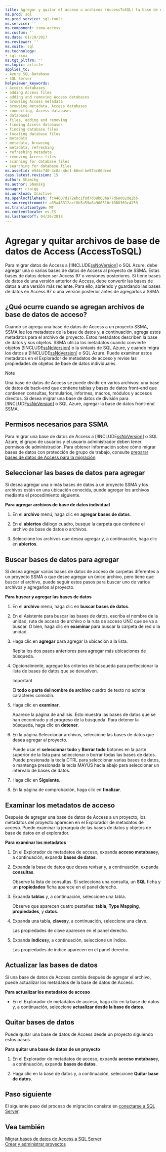 ```yaml
---
title: Agregar y quitar el acceso a archivos (AccessToSQL) la base de datos | Documentos de Microsoft
ms.prod: sql
ms.prod_service: sql-tools
ms.service: ''
ms.component: ssma-access
ms.custom: ''
ms.date: 01/19/2017
ms.reviewer: ''
ms.suite: sql
ms.technology:
- sql-ssma
ms.tgt_pltfrm: ''
ms.topic: article
applies_to:
- Azure SQL Database
- SQL Server
helpviewer_keywords:
- Access databases
- adding Access files
- adding and removing Access databases
- browsing Access metadata
- browsing metadata, Access databases
- connecting, Access databases
- databases
- files, adding and removing
- finding Access databases
- finding database files
- locating database files
- metadata
- metadata, browsing
- metadata, refreshing
- refreshing metadata
- removing Access files
- scanning for database files
- searching for database files
ms.assetid: e944c740-4c8a-4bc1-b0ed-be57bc06dced
caps.latest.revision: 15
author: Shamikg
ms.author: Shamikg
manager: craigg
ms.workload: Inactive
ms.openlocfilehash: fc44607d172ebc1f8d7d09b68ba77d68002de2bb
ms.sourcegitcommit: a85a46312acf8b5a59a8a900310cf088369c4150
ms.translationtype: MT
ms.contentlocale: es-ES
ms.lasthandoff: 04/26/2018
---
```

# <a name="adding-and-removing-access-database-files-accesstosql"></a>Agregar y quitar archivos de base de datos de Access (AccessToSQL)
Para migrar datos de Access a [!INCLUDE[ssNoVersion](../../includes/ssnoversion_md.md)] o SQL Azure, debe agregar una o varias bases de datos de Access al proyecto de SSMA. Estas bases de datos deben ser Access 97 o versiones posteriores. Si tiene bases de datos de una versión anterior de Access, debe convertir las bases de datos a una versión más reciente. Para ello, abriendo y guardando las bases de datos en Access 97 o una versión posterior antes de agregarlos a SSMA.  
  
## <a name="what-happens-when-you-add-access-database-files"></a>¿Qué ocurre cuando se agregan archivos de base de datos de acceso?  
Cuando se agrega una base de datos de Access a un proyecto SSMA, SSMA lee los metadatos de la base de datos y, a continuación, agrega estos metadatos para el archivo de proyecto. Estos metadatos describen la base de datos y sus objetos. SSMA utiliza los metadatos cuando convierte objetos [!INCLUDE[ssNoVersion](../../includes/ssnoversion_md.md)] o la sintaxis de SQL Azure, y cuando migra los datos a [!INCLUDE[ssNoVersion](../../includes/ssnoversion_md.md)] o SQL Azure. Puede examinar estos metadatos en el Explorador de metadatos de acceso y revise las propiedades de objetos de base de datos individuales.  
  
> [!NOTE]  
> Una base de datos de Access se puede dividir en varios archivos: una base de datos de back-end que contiene tablas y bases de datos front-end que contienen consultas, formularios, informes, macros, módulos y accesos directos. Si desea migrar una base de datos de división para [!INCLUDE[ssNoVersion](../../includes/ssnoversion_md.md)] o SQL Azure, agregar la base de datos front-end SSMA.  
  
## <a name="permissions-that-are-required-by-ssma"></a>Permisos necesarios para SSMA  
Para migrar una base de datos de Access a [!INCLUDE[ssNoVersion](../../includes/ssnoversion_md.md)] o SQL Azure, el grupo de usuarios y el usuario administrador deben tener permisos de administración. Para obtener información sobre cómo migrar bases de datos con protección de grupo de trabajo, consulte [preparar bases de datos de Access para la migración](http://msdn.microsoft.com/en-us/9b80a9e0-08e7-4b4d-b5ec-cc998d3f5114)  
  
## <a name="selecting-databases-to-add"></a>Seleccionar las bases de datos para agregar  
Si desea agregar una o más bases de datos a un proyecto SSMA y los archivos están en una ubicación conocida, puede agregar los archivos mediante el procedimiento siguiente.  
  
**Para agregar archivos de base de datos individual**  
  
1.  En el **archivo** menú, haga clic en **agregar bases de datos**.  
  
2.  En el **abiertos** diálogo cuadro, busque la carpeta que contiene el archivo de base de datos o archivos.  
  
3.  Seleccione los archivos que desea agregar y, a continuación, haga clic en **abiertos**.  
  
## <a name="finding-databases-to-add"></a>Buscar bases de datos para agregar  
Si desea agregar varias bases de datos de acceso de carpetas diferentes a un proyecto SSMA o que desee agregar un único archivo, pero tiene que buscar el archivo, puede seguir estos pasos para buscar uno de varios archivos y agregarlos al proyecto.  
  
**Para buscar y agregar las bases de datos**  
  
1.  En el **archivo** menú, haga clic en **buscar bases de datos**.  
  
2.  En el Asistente para buscar las bases de datos, escriba el nombre de la unidad, ruta de acceso de archivo o la ruta de acceso UNC que se va a buscar. O bien, haga clic en **examinar** para buscar la carpeta de red o la unidad.  
  
3.  Haga clic en **agregar** para agregar la ubicación a la lista.  
  
    Repita los dos pasos anteriores para agregar más ubicaciones de búsqueda.  
  
4.  Opcionalmente, agregue los criterios de búsqueda para perfeccionar la lista de bases de datos que se devuelven.  
  
    > [!IMPORTANT]  
    > El **todo o parte del nombre de archivo** cuadro de texto no admite caracteres comodín.  
  
5.  Haga clic en **examinar**.  
  
    Aparece la página de análisis. Esto muestra las bases de datos que se han encontrado y el progreso de la búsqueda. Para detener la búsqueda, haga clic en **detener**.  
  
6.  En la página Seleccionar archivos, seleccione las bases de datos que desea agregar al proyecto.  
  
    Puede usar el **seleccionar todo** y **Borrar todo** botones en la parte superior de la lista para seleccionar o borrar todas las bases de datos. Puede presionada la tecla CTRL para seleccionar varias bases de datos, o mantenga presionada la tecla MAYÚS hacia abajo para seleccionar un intervalo de bases de datos.  
  
7.  Haga clic en **Siguiente**.  
  
8.  En la página de comprobación, haga clic en **finalizar**.  
  
## <a name="browsing-access-metadata"></a>Examinar los metadatos de acceso  
Después de agregar una base de datos de Access a un proyecto, los metadatos del proyecto aparecen en el Explorador de metadatos de acceso. Puede examinar la jerarquía de las bases de datos y objetos de base de datos en el explorador.  
  
**Para examinar los metadatos**  
  
1.  En el Explorador de metadatos de acceso, expanda **acceso metabase**y, a continuación, expanda **bases de datos**.  
  
2.  Expanda la base de datos que desea revisar y, a continuación, expanda **consultas**.  
  
    Observe la lista de consultas. Si selecciona una consulta, un **SQL** ficha y un **propiedades** ficha aparece en el panel derecho.  
  
3.  Expanda **tablas** y, a continuación, seleccione una tabla.  
  
    Observe que aparecen cuatro pestañas: **tabla**, **Type Mapping**, **propiedades**, y **datos**.  
  
4.  Expanda una tabla, **claves**y, a continuación, seleccione una clave.  
  
    Las propiedades de clave aparecen en el panel derecho.  
  
5.  Expanda **índices**y, a continuación, seleccione un índice.  
  
    Las propiedades de índice aparecen en el panel derecho.  
  
## <a name="refreshing-databases"></a>Actualizar las bases de datos  
Si una base de datos de Access cambia después de agregar el archivo, puede actualizar los metadatos de la base de datos de Access.  
  
**Para actualizar los metadatos de acceso**  
  
-   En el Explorador de metadatos de acceso, haga clic en la base de datos y, a continuación, seleccione **actualizar desde la base de datos**.  
  
## <a name="removing-databases"></a>Quitar bases de datos  
Puede quitar una base de datos de Access desde un proyecto siguiendo estos pasos.  
  
**Para quitar una base de datos de un proyecto**  
  
1.  En el Explorador de metadatos de acceso, expanda **acceso metabase**y, a continuación, expanda **bases de datos**.  
  
2.  Haga clic en la base de datos y, a continuación, seleccione **Quitar base de datos**.  
  
## <a name="next-step"></a>Paso siguiente  
El siguiente paso del proceso de migración consiste en [conectarse a SQL Server](http://msdn.microsoft.com/en-us/bb8c4bde-cfc2-4636-92ae-5dd24abe9536).  
  
## <a name="see-also"></a>Vea también  
[Migrar bases de datos de Access a SQL Server](http://msdn.microsoft.com/en-us/76a3abcf-2998-4712-9490-fe8d872c89ca)  
[Crear y administrar proyectos](http://msdn.microsoft.com/en-us/f2d1f0b0-5394-4adb-b3f3-abd71eb68ca7)  
  
